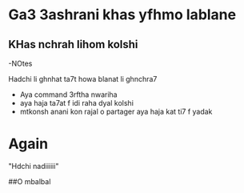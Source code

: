 # Ga3 3ashrani khas yfhmo lablane

## KHas nchrah lihom kolshi 

-NOtes 

Hadchi li ghnhat ta7t howa blanat li ghnchra7
* Aya command 3rftha nwariha 
* aya haja ta7at f idi raha dyal kolshi
* mtkonsh anani kon rajal o partager aya haja kat ti7 f yadak
# Again 
"Hdchi nadiiiiii"

##O mbalbal  
